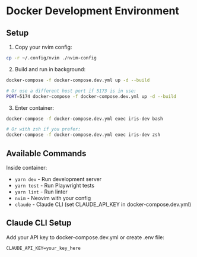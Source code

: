 # Docker Development Environment

## Setup

1. Copy your nvim config:

```bash
cp -r ~/.config/nvim ./nvim-config
```

2. Build and run in background:

```bash
docker-compose -f docker-compose.dev.yml up -d --build

# Or use a different host port if 5173 is in use:
PORT=5174 docker-compose -f docker-compose.dev.yml up -d --build
```

3. Enter container:

```bash
docker-compose -f docker-compose.dev.yml exec iris-dev bash

# Or with zsh if you prefer:
docker-compose -f docker-compose.dev.yml exec iris-dev zsh
```

## Available Commands

Inside container:

- `yarn dev` - Run development server
- `yarn test` - Run Playwright tests
- `yarn lint` - Run linter
- `nvim` - Neovim with your config
- `claude` - Claude CLI (set CLAUDE_API_KEY in docker-compose.dev.yml)

## Claude CLI Setup

Add your API key to docker-compose.dev.yml or create .env file:

```
CLAUDE_API_KEY=your_key_here
```
